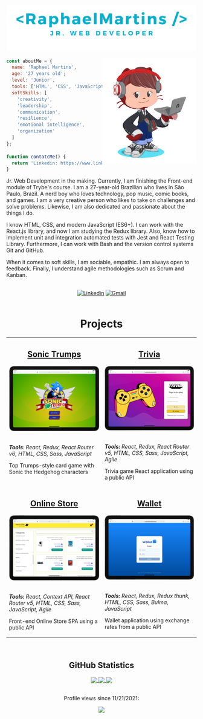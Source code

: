 ![Raphael Martins - Jr. Web Developer](./imagens/JR.%20web%20developer3.png)

<img align="right" src="imagens/my_octocat.png" alt="My octocat" width="250px">

```JavaScript
const aboutMe = {
  name: 'Raphael Martins',
  age: '27 years old';
  level: 'Junior',
  tools: ['HTML', 'CSS', 'JavaScript ES6+', 'Sass', 'React', 'Redux', 'Sass', 'RTL'],
  softSkills: [
    'creativity',
    'leadership',
    'communication',
    'resilience',
    'emotional intelligence',
    'organization'
  ]
};

function contatcMe() {
  return 'Linkedin: https://www.linkedin.com/in/raphaelameidamartins/';
}
```

Jr. Web Development in the making. Currently, I am finishing the Front-end module of Trybe's course. I am a 27-year-old Brazilian who lives in São Paulo, Brazil. A nerd boy who loves technology, pop music, comic books, and games. I am a very creative person who likes to take on challenges and solve problems. Likewise, I am also dedicated and passionate about the things I do.

I know HTML, CSS, and modern JavaScript (ES6+). I can work with the React.js library, and now I am studying the Redux library. Also, know how to implement unit and integration automated tests with Jest and React Testing Library. Furthermore, I can work with Bash and the version control systems Git and GitHub.

When it comes to soft skills, I am sociable, empathic. I am always open to feedback. Finally, I understand agile methodologies such as Scrum and Kanban.

<br>

<div align="center">
  <a href="https://www.linkedin.com/in/raphaelameidamartins/" target="_blank" rel="external"><img src="https://img.shields.io/badge/LinkedIn-0077B5?style=for-the-badge&logo=linkedin&logoColor=white" alt="Linkedin"></a>
  <a href="mailto:raphael.almeida.martins@gmail.com" target="_blank"><img src="https://img.shields.io/badge/Gmail-D14836?style=for-the-badge&logo=gmail&logoColor=white" alt="Gmail"></a> 
</div>
<br>

<h1 align="center">Projects</h1>

<table>
  <tr>
    <td valign="top">
      <h2 align="center"><a href="https://raphaelalmeidamartins.github.io/sonic-trumps/">Sonic Trumps</a></h2>
      <img width="100%" src="./imagens/sonic-trumps.png" alt="Project-preview" />
      <br>
      <br>
      <p><em><strong>Tools</strong>: React, Redux, React Router v6, HTML, CSS, Sass, JavaScript</em></p>
      <p>Top Trumps-style card game with Sonic the Hedgehog characters</p>
    </td>
    <td valign="top">
      <h2 align="center"><a href="https://raphaelalmeidamartins.github.io/trivia/">Trivia</a></h2>
      <img width="100%" src="./imagens/trivia.png" alt="Project-preview" />
      <br>
      <br>
      <p><em><strong>Tools:</strong> React, Redux, React Router v5, HTML, CSS, Sass, JavaScript, Agile</em></p>
      <p>Trivia game React application using a public API</p>
    </td>
  </tr>
  <tr>
    <td valign="top">
      <h2 align="center"><a href="https://raphaelalmeidamartins.github.io/front-end-online-store/#/">Online Store</a></h2>
      <img width="100%" src="./imagens/online-store.png" alt="Project-preview" />
      <br>
      <br>
      <p><em><strong>Tools:</strong> React, Context API, React Router v5, HTML, CSS, Sass, JavaScript, Agile</em></p>
      <p>Front-end Online Store SPA using a public API</p>
    </td>
    <td valign="top">
      <h2 align="center"><a href="https://raphaelalmeidamartins.github.io/trybewallet/">Wallet</a></h2>
      <img width="100%" src="./imagens/wallet.png" alt="Project-preview" />
      <br>
      <br>
      <p><em><strong>Tools:</strong> React, Redux, Redux thunk, HTML, CSS, Sass, Bulma, JavaScript</em></p>
      <p>Wallet application using exchange rates from a public API</p>
    </td>
  </tr>
</table>
<br>

<h2 align="center">GitHub Statistics</h2>

<div align="center">
  <a href="https://github.com/anuraghazra/github-readme-stats">
    <img align="center" width="500px" src="https://github-readme-stats.vercel.app/api?username=raphaelalmeidamartins&count_private=true&show_icons=true&theme=dracula" />
  </a>
  <a href="https://github.com/anuraghazra/github-readme-stats">
    <img align="center" width="500px" src="https://github-readme-stats.vercel.app/api/top-langs/?username=raphaelalmeidamartins&layout=compact&theme=dracula" />
  </a>
  <a href="https://git.io/streak-stats">
    <img align="center" width="500px" src="http://github-readme-streak-stats.herokuapp.com?user=raphaelalmeidamartins&theme=dark&date_format=M%20j%5B%2C%20Y%5D" />
  </a>
  <br>
  <br>
  <div>
    <p>Profile views since 11/21/2021:</p>
    <p><img alingn="center" src="https://profile-counter.glitch.me/raphaelalmeidamartins/count.svg"></p>
  </div>
</div>
